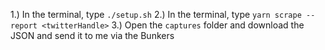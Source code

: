 1.) In the terminal, type `./setup.sh`
2.) In the terminal, type `yarn scrape --report <twitterHandle>`
3.) Open the `captures` folder and download the JSON and send it to me via the Bunkers
